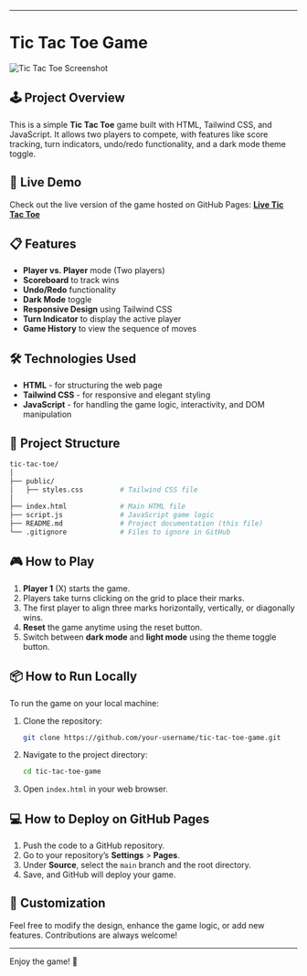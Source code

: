 
---

# Tic Tac Toe Game

![Tic Tac Toe Screenshot](./screenshot.png)

## 🕹️ **Project Overview**

This is a simple **Tic Tac Toe** game built with HTML, Tailwind CSS, and JavaScript. It allows two players to compete, with features like score tracking, turn indicators, undo/redo functionality, and a dark mode theme toggle.

## 🚀 **Live Demo**

Check out the live version of the game hosted on GitHub Pages:
[**Live Tic Tac Toe**](https://limitlessprogrammer.github.io/Tic-Tac-Toe-Game/)

## 📋 **Features**

- **Player vs. Player** mode (Two players)
- **Scoreboard** to track wins
- **Undo/Redo** functionality
- **Dark Mode** toggle
- **Responsive Design** using Tailwind CSS
- **Turn Indicator** to display the active player
- **Game History** to view the sequence of moves

## 🛠️ **Technologies Used**

- **HTML** - for structuring the web page
- **Tailwind CSS** - for responsive and elegant styling
- **JavaScript** - for handling the game logic, interactivity, and DOM manipulation

## 📁 **Project Structure**

```bash
tic-tac-toe/
│
├── public/
│   ├── styles.css         # Tailwind CSS file
│
├── index.html             # Main HTML file
├── script.js              # JavaScript game logic
├── README.md              # Project documentation (this file)
└── .gitignore             # Files to ignore in GitHub
```

## 🎮 **How to Play**

1. **Player 1** (X) starts the game.
2. Players take turns clicking on the grid to place their marks.
3. The first player to align three marks horizontally, vertically, or diagonally wins.
4. **Reset** the game anytime using the reset button.
5. Switch between **dark mode** and **light mode** using the theme toggle button.

## 📦 **How to Run Locally**

To run the game on your local machine:

1. Clone the repository:
   ```bash
   git clone https://github.com/your-username/tic-tac-toe-game.git
   ```
2. Navigate to the project directory:
   ```bash
   cd tic-tac-toe-game
   ```
3. Open `index.html` in your web browser.

## 💻 **How to Deploy on GitHub Pages**

1. Push the code to a GitHub repository.
2. Go to your repository’s **Settings** > **Pages**.
3. Under **Source**, select the `main` branch and the root directory.
4. Save, and GitHub will deploy your game.

## 🎨 **Customization**

Feel free to modify the design, enhance the game logic, or add new features. Contributions are always welcome!



---

Enjoy the game! 🎉

